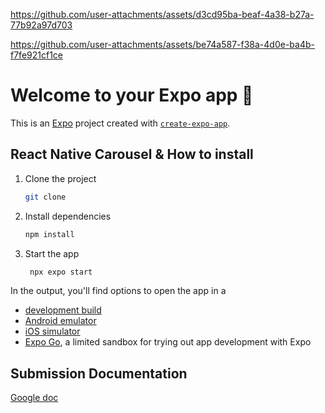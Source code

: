 
https://github.com/user-attachments/assets/d3cd95ba-beaf-4a38-b27a-77b92a97d703

https://github.com/user-attachments/assets/be74a587-f38a-4d0e-ba4b-f7fe921cf1ce
# Welcome to your Expo app 👋

This is an [Expo](https://expo.dev) project created with [`create-expo-app`](https://www.npmjs.com/package/create-expo-app).

## React Native Carousel & How to install

1. Clone the project 
   ```bash
   git clone
   ```
3. Install dependencies

   ```bash
   npm install
   ```

4. Start the app

   ```bash
    npx expo start
   ```

In the output, you'll find options to open the app in a

- [development build](https://docs.expo.dev/develop/development-builds/introduction/)
- [Android emulator](https://docs.expo.dev/workflow/android-studio-emulator/)
- [iOS simulator](https://docs.expo.dev/workflow/ios-simulator/)
- [Expo Go](https://expo.dev/go), a limited sandbox for trying out app development with Expo


## Submission Documentation
[Google doc](https://docs.google.com/document/d/1lOxAO-9k2oR0mCWjvI_tKce5Z-zluGwVm4Lsa3zyLak/edit?addon_store&tab=t.0)


